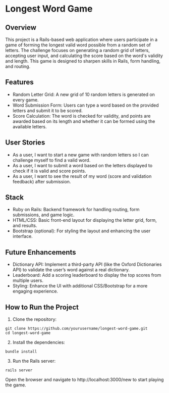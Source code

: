 # Longest Word Game

## Overview

This project is a Rails-based web application where users participate in a game of forming the longest valid word possible from a random set of letters. The challenge focuses on generating a random grid of letters, accepting user input, and calculating the score based on the word's validity and length. This game is designed to sharpen skills in Rails, form handling, and routing.

## Features

* Random Letter Grid: A new grid of 10 random letters is generated on every game.
* Word Submission Form: Users can type a word based on the provided letters and submit it to be scored.
* Score Calculation: The word is checked for validity, and points are awarded based on its length and whether it can be formed using the available letters.

## User Stories

* As a user, I want to start a new game with random letters so I can challenge myself to find a valid word.
* As a user, I want to submit a word based on the letters displayed to check if it is valid and score points.
* As a user, I want to see the result of my word (score and validation feedback) after submission.

## Stack

* Ruby on Rails: Backend framework for handling routing, form submissions, and game logic.
* HTML/CSS: Basic front-end layout for displaying the letter grid, form, and results.
* Bootstrap (optional): For styling the layout and enhancing the user interface.

## Future Enhancements

* Dictionary API: Implement a third-party API (like the Oxford Dictionaries API) to validate the user’s word against a real dictionary.
* Leaderboard: Add a scoring leaderboard to display the top scores from multiple users.
* Styling: Enhance the UI with additional CSS/Bootstrap for a more engaging experience.

## How to Run the Project

1. Clone the repository:
```
git clone https://github.com/yourusername/longest-word-game.git
cd longest-word-game
```

2. Install the dependencies:

```
bundle install
```

3. Run the Rails server:

```
rails server
```

Open the browser and navigate to http://localhost:3000/new to start playing the game.

